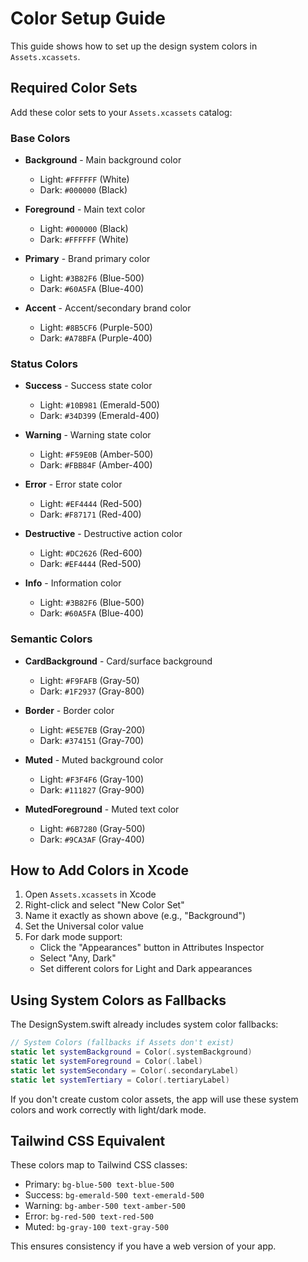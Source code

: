 # Color Setup Guide

This guide shows how to set up the design system colors in `Assets.xcassets`.

## Required Color Sets

Add these color sets to your `Assets.xcassets` catalog:

### Base Colors
- **Background** - Main background color
  - Light: `#FFFFFF` (White)
  - Dark: `#000000` (Black)

- **Foreground** - Main text color
  - Light: `#000000` (Black)
  - Dark: `#FFFFFF` (White)

- **Primary** - Brand primary color
  - Light: `#3B82F6` (Blue-500)
  - Dark: `#60A5FA` (Blue-400)

- **Accent** - Accent/secondary brand color
  - Light: `#8B5CF6` (Purple-500)
  - Dark: `#A78BFA` (Purple-400)

### Status Colors
- **Success** - Success state color
  - Light: `#10B981` (Emerald-500)
  - Dark: `#34D399` (Emerald-400)

- **Warning** - Warning state color
  - Light: `#F59E0B` (Amber-500)
  - Dark: `#FBB84F` (Amber-400)

- **Error** - Error state color
  - Light: `#EF4444` (Red-500)
  - Dark: `#F87171` (Red-400)

- **Destructive** - Destructive action color
  - Light: `#DC2626` (Red-600)
  - Dark: `#EF4444` (Red-500)

- **Info** - Information color
  - Light: `#3B82F6` (Blue-500)
  - Dark: `#60A5FA` (Blue-400)

### Semantic Colors
- **CardBackground** - Card/surface background
  - Light: `#F9FAFB` (Gray-50)
  - Dark: `#1F2937` (Gray-800)

- **Border** - Border color
  - Light: `#E5E7EB` (Gray-200)
  - Dark: `#374151` (Gray-700)

- **Muted** - Muted background color
  - Light: `#F3F4F6` (Gray-100)
  - Dark: `#111827` (Gray-900)

- **MutedForeground** - Muted text color
  - Light: `#6B7280` (Gray-500)
  - Dark: `#9CA3AF` (Gray-400)

## How to Add Colors in Xcode

1. Open `Assets.xcassets` in Xcode
2. Right-click and select "New Color Set"
3. Name it exactly as shown above (e.g., "Background")
4. Set the Universal color value
5. For dark mode support:
   - Click the "Appearances" button in Attributes Inspector
   - Select "Any, Dark"
   - Set different colors for Light and Dark appearances

## Using System Colors as Fallbacks

The DesignSystem.swift already includes system color fallbacks:

```swift
// System Colors (fallbacks if Assets don't exist)
static let systemBackground = Color(.systemBackground)
static let systemForeground = Color(.label)
static let systemSecondary = Color(.secondaryLabel)
static let systemTertiary = Color(.tertiaryLabel)
```

If you don't create custom color assets, the app will use these system colors and work correctly with light/dark mode.

## Tailwind CSS Equivalent

These colors map to Tailwind CSS classes:

- Primary: `bg-blue-500 text-blue-500`
- Success: `bg-emerald-500 text-emerald-500`  
- Warning: `bg-amber-500 text-amber-500`
- Error: `bg-red-500 text-red-500`
- Muted: `bg-gray-100 text-gray-500`

This ensures consistency if you have a web version of your app.